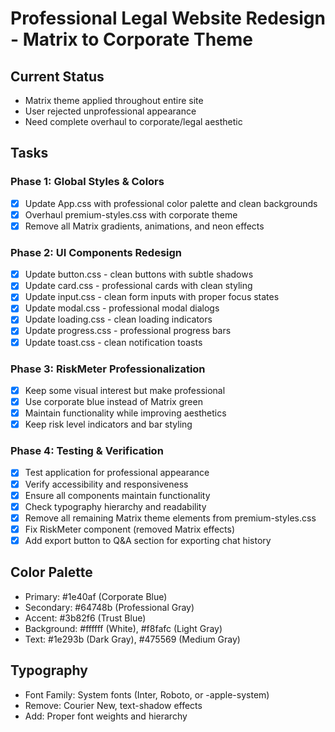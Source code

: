 # Professional Legal Website Redesign - Matrix to Corporate Theme

## Current Status
- Matrix theme applied throughout entire site
- User rejected unprofessional appearance
- Need complete overhaul to corporate/legal aesthetic

## Tasks

### Phase 1: Global Styles & Colors
- [x] Update App.css with professional color palette and clean backgrounds
- [x] Overhaul premium-styles.css with corporate theme
- [x] Remove all Matrix gradients, animations, and neon effects

### Phase 2: UI Components Redesign
- [x] Update button.css - clean buttons with subtle shadows
- [x] Update card.css - professional cards with clean styling
- [x] Update input.css - clean form inputs with proper focus states
- [x] Update modal.css - professional modal dialogs
- [x] Update loading.css - clean loading indicators
- [x] Update progress.css - professional progress bars
- [x] Update toast.css - clean notification toasts

### Phase 3: RiskMeter Professionalization
- [x] Keep some visual interest but make professional
- [x] Use corporate blue instead of Matrix green
- [x] Maintain functionality while improving aesthetics
- [x] Keep risk level indicators and bar styling

### Phase 4: Testing & Verification
- [x] Test application for professional appearance
- [x] Verify accessibility and responsiveness
- [x] Ensure all components maintain functionality
- [x] Check typography hierarchy and readability
- [x] Remove all remaining Matrix theme elements from premium-styles.css
- [x] Fix RiskMeter component (removed Matrix effects)
- [x] Add export button to Q&A section for exporting chat history

## Color Palette
- Primary: #1e40af (Corporate Blue)
- Secondary: #64748b (Professional Gray)
- Accent: #3b82f6 (Trust Blue)
- Background: #ffffff (White), #f8fafc (Light Gray)
- Text: #1e293b (Dark Gray), #475569 (Medium Gray)

## Typography
- Font Family: System fonts (Inter, Roboto, or -apple-system)
- Remove: Courier New, text-shadow effects
- Add: Proper font weights and hierarchy
